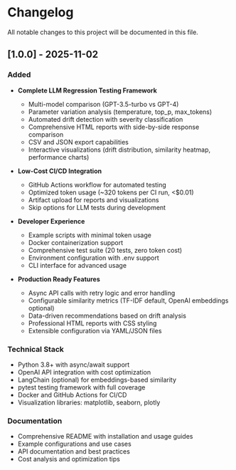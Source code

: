 # Changelog

All notable changes to this project will be documented in this file.

## [1.0.0] - 2025-11-02

### Added
- **Complete LLM Regression Testing Framework**
  - Multi-model comparison (GPT-3.5-turbo vs GPT-4)
  - Parameter variation analysis (temperature, top_p, max_tokens)
  - Automated drift detection with severity classification
  - Comprehensive HTML reports with side-by-side response comparison
  - CSV and JSON export capabilities
  - Interactive visualizations (drift distribution, similarity heatmap, performance charts)

- **Low-Cost CI/CD Integration**
  - GitHub Actions workflow for automated testing
  - Optimized token usage (~320 tokens per CI run, <$0.01)
  - Artifact upload for reports and visualizations
  - Skip options for LLM tests during development

- **Developer Experience**
  - Example scripts with minimal token usage
  - Docker containerization support
  - Comprehensive test suite (20 tests, zero token cost)
  - Environment configuration with .env support
  - CLI interface for advanced usage

- **Production Ready Features**
  - Async API calls with retry logic and error handling
  - Configurable similarity metrics (TF-IDF default, OpenAI embeddings optional)
  - Data-driven recommendations based on drift analysis
  - Professional HTML reports with CSS styling
  - Extensible configuration via YAML/JSON files

### Technical Stack
- Python 3.8+ with async/await support
- OpenAI API integration with cost optimization
- LangChain (optional) for embeddings-based similarity
- pytest testing framework with full coverage
- Docker and GitHub Actions for CI/CD
- Visualization libraries: matplotlib, seaborn, plotly

### Documentation
- Comprehensive README with installation and usage guides
- Example configurations and use cases
- API documentation and best practices
- Cost analysis and optimization tips